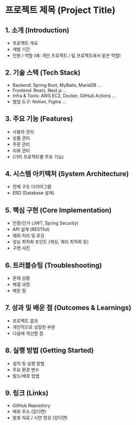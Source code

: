 # 프로젝트 제목 (Project Title)

## 1. 소개 (Introduction)
- 프로젝트 개요
- 개발 기간
- 인원 / 역할 (예: 개인 프로젝트 / 팀 프로젝트에서 맡은 역할)

## 2. 기술 스택 (Tech Stack)
- Backend: Spring Boot, MyBatis, MariaDB ...
- Frontend: React, Next.js ...
- Infra & Tools: AWS EC2, Docker, GitHub Actions ...
- 협업 도구: Notion, Figma ...

## 3. 주요 기능 (Features)
- 사용자 관리
- 상품 관리
- 주문 관리
- 리뷰 관리
- (기타 프로젝트별 주요 기능)

## 4. 시스템 아키텍처 (System Architecture)
- 전체 구조 다이어그램
- ERD (Database 설계)

## 5. 핵심 구현 (Core Implementation)
- 인증/인가 (JWT, Spring Security)
- API 설계 (RESTful)
- 예외 처리 및 로깅
- 성능 최적화 포인트 (캐싱, 쿼리 최적화 등)
- 구현 사진

## 6. 트러블슈팅 (Troubleshooting)
- 문제 상황
- 해결 과정
- 배운 점

## 7. 성과 및 배운 점 (Outcomes & Learnings)
- 프로젝트 결과
- 개인적으로 성장한 부분
- 다음에 개선할 점

## 8. 실행 방법 (Getting Started)
- 설치 및 실행 방법
- 주요 환경 변수
- 빌드/배포 방법

## 9. 링크 (Links)
- GitHub Repository
- 배포 주소 (있다면)
- 발표 자료 / 시연 영상 (있다면)
